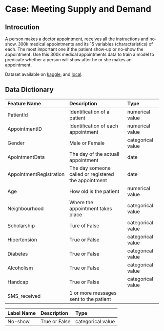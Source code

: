 # Case: Meeting Supply and Demand

## Introcution
A person makes a doctor appointment, receives all the instructions and no-show. 300k medical appointments and its 15 variables (characteristics) of each. The most important one if the patient show-up or no-show the appointment. Use this 300k medical appointments data to train a model to predicate whether a person will show after he or she makes an appointment.</br>

Dataset available on [kaggle](www.kaggle.com/joniarroba/noshowappointments), and [local](../data/KaggleV2-May-2016.csv).

## Data Dictionary
| Feature Name | Description | Type |
| :----- | :----- | :----- |
| PatientId | Identification of a patient | numerical value |
| AppointmentID | Identification of each appointment | numerical value |
| Gender | Male or Female | categorical value |
| ApointmentData | The day of the actuall appointment | date |
| AppointmentRegistration | The day someone called or registered the appointment | date |
| Age | How old is the patient | numerical value |
| Neighbourhood | Where the appointment takes place | categorical value |
| Scholarship | Ture of False | categorical value |
| Hipertension | True or False | categorical value |
| Diabetes | True or False | categorical value |
| Alcoholism | True or False | categorical value |
| Handcap | True or False | categorical value |
| SMS_received | 1 or more messages sent to the patient | 

| Label Name | Description | Type |
| :----- | :----- | :----- |
| No-show | True or False | categorical value |
